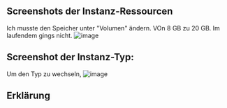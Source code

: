 ## Screenshots der Instanz-Ressourcen
Ich musste den Speicher unter "Volumen" ändern. VOn 8 GB zu 20 GB. Im laufendem gings nicht.
![image](https://github.com/user-attachments/assets/a9932833-2ca4-4d6a-be89-1c2a680a70fb)

## Screenshot der Instanz-Typ:
Um den Typ zu wechseln, 
![image](https://github.com/user-attachments/assets/7c624a8b-5568-4f57-82b3-1bfd0bc140a6)

## Erklärung

